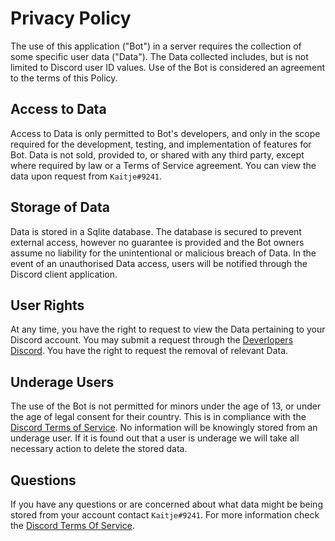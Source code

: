 # Privacy Policy

The use of this application ("Bot") in a server requires the collection of some specific user data ("Data").
The Data collected includes, but is not limited to Discord user ID values.
Use of the Bot is considered an agreement to the terms of this Policy. 

## Access to Data

Access to Data is only permitted to Bot's developers, and only in the scope required for the development,
testing, and implementation of features for Bot. Data is not sold, provided to, or shared with any third party,
except where required by law or a Terms of Service agreement. You can view the data upon request from ``Kaitje#9241``.

## Storage of Data

Data is stored in a Sqlite database. The database is secured to prevent external access,
however no guarantee is provided and the Bot owners assume no liability for the unintentional or malicious breach of Data.
In the event of an unauthorised Data access, users will be notified through the Discord client application.

## User Rights

At any time, you have the right to request to view the Data pertaining to your Discord account.
You may submit a request through the [Deverlopers Discord](https://discord.gg/KgmmueZbcx).
You have the right to request the removal of relevant Data.

## Underage Users

The use of the Bot is not permitted for minors under the age of 13,
or under the age of legal consent for their country.
This is in compliance with the [Discord Terms of Service](https://discord.com/terms).
No information will be knowingly stored from an underage user.
If it is found out that a user is underage we will take all necessary action to delete the stored data.

## Questions

If you have any questions or are concerned about what data might be being stored from your account contact `Kaitje#9241`.
For more information check the [Discord Terms Of Service](https://discord.com/terms).
